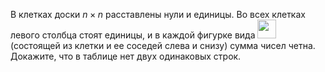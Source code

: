 В клетках доски $n \times n$ расставлены нули и единицы. 
Во всех клетках левого столбца стоят единицы, и в каждой фигурке вида 
<img src="https://matol.nomomon.repl.co/http:&amp;&amp;matol.kz&amp;images&amp;14&amp;s2004_7.png" height="30">
(состоящей из клетки и ее соседей слева и снизу) сумма чисел четна.
Докажите, что в таблице нет двух одинаковых строк.